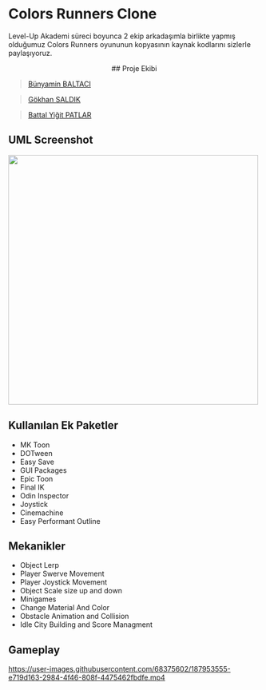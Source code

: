 # Colors Runners Clone

Level-Up Akademi süreci boyunca 2 ekip arkadaşımla birlikte yapmış olduğumuz Colors Runners oyununun kopyasının kaynak kodlarını sizlerle paylaşıyoruz.
<p align="center">
## Proje Ekibi 

> [Bünyamin BALTACI](https://github.com/Bunyaminbaltaci)

> [Gökhan SALDIK](https://github.com/gokhansaldik)

> [Battal Yiğit PATLAR](https://github.com/Battal98)

## UML Screenshot

<img src="https://user-images.githubusercontent.com/68375602/187946508-c7eb37a9-65c5-4528-a33f-b0c3a8e5041c.jpg" width="500">


## Kullanılan Ek Paketler

* MK Toon
* DOTween
* Easy Save
* GUI Packages
* Epic Toon
* Final IK
* Odin Inspector
* Joystick
* Cinemachine
* Easy Performant Outline

## Mekanikler

* Object Lerp
* Player Swerve Movement
* Player Joystick Movement
* Object Scale size up and down
* Minigames
* Change Material And Color
* Obstacle Animation and Collision
* Idle City Building and Score Managment

## Gameplay

https://user-images.githubusercontent.com/68375602/187953555-e719d163-2984-4f46-808f-4475462fbdfe.mp4

</p>
